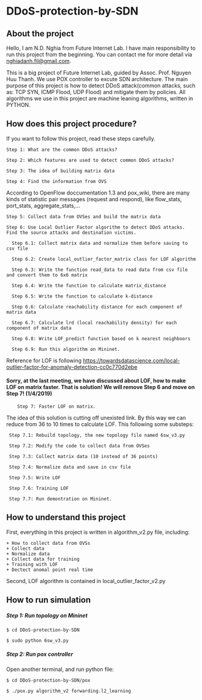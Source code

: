 # DDoS-protection-by-SDN
## About the project
Hello, I am N.D. Nghia from Future Internet Lab. I have main responsibility to run this project from the beginning. You can contact me for more detail via nghiadanh.fil@gmail.com.

This is a big project of Future Internet Lab, guided by Assoc. Prof. Nguyen Huu Thanh. We use POX controller to excute SDN architecture. The main purpose of this project is how to detect DDoS attack(common attacks, such as: TCP SYN, ICMP Flood, UDP Flood) and mitigate them by policies. All algorithms we use in this project are machine leaning algorithms, written in PYTHON.


## How does this project procedure?
If you want to follow this project, read these steps carefully.

    Step 1: What are the common DDoS attacks?

    Step 2: Which features are used to detect common DDoS attacks?

    Step 3: The idea of building matrix data

    Step 4: Find the information from OVS

According to OpenFlow doccumentation 1.3 and pox_wiki, there are many kinds of statistic pair messages (request and respond), like flow_stats, port_stats, aggregate_stats,...

    Step 5: Collect data from OVSes and build the matrix data

    Step 6: Use Local Outlier Factor algorithm to detect DDoS attacks. Find the source attacks and destination victims.

      Step 6.1: Collect matrix data and normalize them before saving to csv file
  
      Step 6.2: Create local_outlier_factor_matrix class for LOF algorithm
  
      Step 6.3: Write the function read_data to read data from csv file and convert them to 6x6 matrix
  
      Step 6.4: Write the function to calculate matrix_distance
  
      Step 6.5: Write the function to calculate k-distance
  
      Step 6.6: Calculate reachability distance for each component of matrix data
  
      Step 6.7: Calculate lrd (local reachability density) for each component of matrix data
  
      Step 6.8: Write LOF_predict function based on k nearest neighboors
  
      Step 6.9: Run this algorithm on Mininet.
  
  Reference for LOF is following https://towardsdatascience.com/local-outlier-factor-for-anomaly-detection-cc0c770d2ebe
  
  #### Sorry, at the last meeting, we have discussed about LOF, how to make LOF on matrix faster. That is solution! We will remove Step 6 and move on Step 7! (1/4/2019)
  
        Step 7: Faster LOF on matrix.

The idea of this solution is cutting off unexisted link. By this way we can reduce from 36 to 10 times to calculate LOF. This following some substeps:

     Step 7.1: Rebuild topology, the new topology file named 6sw_v3.py
  
     Step 7.2: Modify the code to collect data from OVSes
  
     Step 7.3: Collect matrix data (10 instead of 36 points)
  
     Step 7.4: Normalize data and save in csv file
  
     Step 7.5: Write LOF
  
     Step 7.6: Training LOF
  
     Step 7.7: Run demontration on Mininet.
  
  ## How to understand this project
  
  First, everything in this project is written in algorithm_v2.py file, including:
  
    + How to collect data from OVSs
    + Collect data
    + Normalize data
    + Collect data for training
    + Training with LOF
    + Dectect anomal point real time
    
 Second, LOF algorithm is contained in local_outlier_factor_v2.py
 
 ## How to run simulation
 ##### Step 1: Run topology on Mininet
   
 
    $ cd DDoS-protection-by-SDN
 
    $ sudo python 6sw_v3.py
 
 ##### Step 2: Run pox controller
 
 Open another terminal, and run python file:
 
    $ cd DDoS-protection-by-SDN/pox
 
    $ ./pox.py algorithm_v2 forwarding.l2_learning
  
